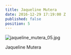 ```yaml
---
title: Jaqueline Mutera
date: 2016-12-29 17:19:00 Z
published: false
position: 5
---
```


![jaqueline_mutera_05.jpg](/uploads/jaqueline_mutera_05.jpg)

Jaqueline Mutera